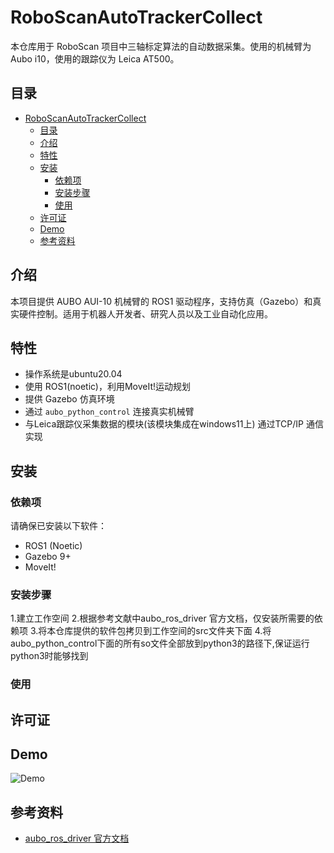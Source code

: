 # RoboScanAutoTrackerCollect
本仓库用于 RoboScan 项目中三轴标定算法的自动数据采集。使用的机械臂为 Aubo i10，使用的跟踪仪为 Leica AT500。

## 目录
- [RoboScanAutoTrackerCollect](#roboscanautotrackercollect)
  - [目录](#目录)
  - [介绍](#介绍)
  - [特性](#特性)
  - [安装](#安装)
    - [依赖项](#依赖项)
    - [安装步骤](#安装步骤)
    - [使用](#使用)
  - [许可证](#许可证)
  - [Demo](#demo)
  - [参考资料](#参考资料)

## 介绍
本项目提供 AUBO AUI-10 机械臂的 ROS1 驱动程序，支持仿真（Gazebo）和真实硬件控制。适用于机器人开发者、研究人员以及工业自动化应用。

## 特性
- 操作系统是ubuntu20.04
- 使用 ROS1(noetic)，利用MoveIt!运动规划
- 提供 Gazebo 仿真环境
- 通过 `aubo_python_control` 连接真实机械臂
- 与Leica跟踪仪采集数据的模块(该模块集成在windows11上) 通过TCP/IP 通信实现

## 安装
### 依赖项
请确保已安装以下软件：
- ROS1 (Noetic)
- Gazebo 9+
- MoveIt!

### 安装步骤
1.建立工作空间
2.根据参考文献中aubo_ros_driver 官方文档，仅安装所需要的依赖项
3.将本仓库提供的软件包拷贝到工作空间的src文件夹下面
4.将aubo_python_control下面的所有so文件全部放到python3的路径下,保证运行python3时能够找到







### 使用




## 许可证
## Demo
![Demo]()

## 参考资料
- [aubo_ros_driver 官方文档](https://github.com/AuboRobot/aubo_ros_driver)

  
